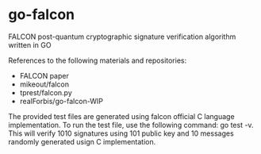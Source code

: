 # go-falcon
FALCON post-quantum cryptographic signature verification algorithm written in GO

References to the following materials and repositories:
- FALCON paper
- mikeout/falcon
- tprest/falcon.py
- realForbis/go-falcon-WIP

The provided test files are generated using falcon official C language implementation.
To run the test file, use the following command: go test -v.
This will verify 1010 signatures using 101 public key and 10 messages randomly generated usign C implementation.
